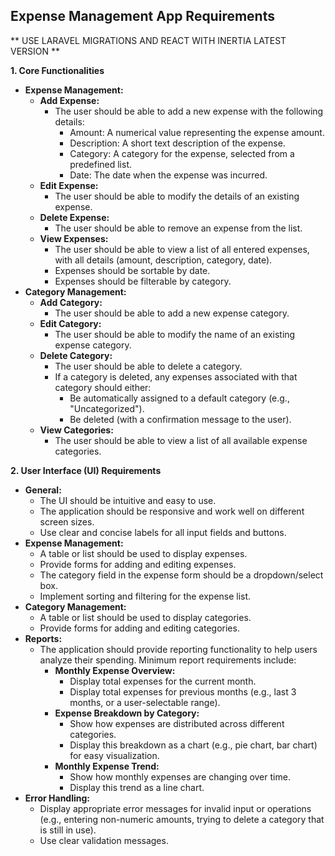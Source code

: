 ## **Expense Management App Requirements**

** USE LARAVEL MIGRATIONS AND REACT WITH INERTIA LATEST VERSION **

**1\. Core Functionalities**

* **Expense Management:**
  * **Add Expense:**
    * The user should be able to add a new expense with the following details:
      * Amount: A numerical value representing the expense amount.
      * Description: A short text description of the expense.
      * Category: A category for the expense, selected from a predefined list.
      * Date: The date when the expense was incurred.
  * **Edit Expense:**
    * The user should be able to modify the details of an existing expense.
  * **Delete Expense:**
    * The user should be able to remove an expense from the list.
  * **View Expenses:**
    * The user should be able to view a list of all entered expenses, with all details (amount, description, category, date).
    * Expenses should be sortable by date.
    * Expenses should be filterable by category.
* **Category Management:**
  * **Add Category:**
    * The user should be able to add a new expense category.
  * **Edit Category:**
    * The user should be able to modify the name of an existing expense category.
  * **Delete Category:**
    * The user should be able to delete a category.
    * If a category is deleted, any expenses associated with that category should either:
      * Be automatically assigned to a default category (e.g., "Uncategorized").
      * Be deleted (with a confirmation message to the user).
  * **View Categories:**
    * The user should be able to view a list of all available expense categories.

**2\. User Interface (UI) Requirements**

* **General:**
  * The UI should be intuitive and easy to use.
  * The application should be responsive and work well on different screen sizes.
  * Use clear and concise labels for all input fields and buttons.
* **Expense Management:**
  * A table or list should be used to display expenses.
  * Provide forms for adding and editing expenses.
  * The category field in the expense form should be a dropdown/select box.
  * Implement sorting and filtering for the expense list.
* **Category Management:**
  * A table or list should be used to display categories.
  * Provide forms for adding and editing categories.
* **Reports:**
  * The application should provide reporting functionality to help users analyze their spending. Minimum report requirements include:
    * **Monthly Expense Overview:**
      * Display total expenses for the current month.
      * Display total expenses for previous months (e.g., last 3 months, or a user-selectable range).
    * **Expense Breakdown by Category:**
      * Show how expenses are distributed across different categories.
      * Display this breakdown as a chart (e.g., pie chart, bar chart) for easy visualization.
    * **Monthly Expense Trend:**
      * Show how monthly expenses are changing over time.
      * Display this trend as a line chart.
* **Error Handling:**
  * Display appropriate error messages for invalid input or operations (e.g., entering non-numeric amounts, trying to delete a category that is still in use).
  * Use clear validation messages.
